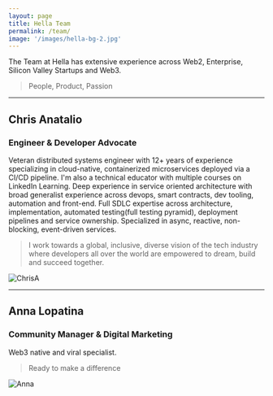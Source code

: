 ```yaml
---
layout: page
title: Hella Team
permalink: /team/
image: '/images/hella-bg-2.jpg'
---
```


The Team at Hella has extensive experience across Web2, Enterprise, Silicon Valley Startups and Web3.
> People, Product, Passion

----

## Chris Anatalio
### Engineer & Developer Advocate

Veteran distributed systems engineer with 12+ years of experience specializing in cloud-native, containerized microservices deployed via a CI/CD pipeline.
I'm also a technical educator with multiple courses on LinkedIn Learning.
Deep experience in service oriented architecture with broad generalist experience across devops, smart contracts, dev tooling, automation and front-end. Full SDLC expertise across architecture, implementation, automated testing(full testing pyramid), deployment pipelines and service ownership. Specialized in async, reactive, non-blocking, event-driven services.

> I work towards a global, inclusive, diverse vision of the tech industry where developers all over the world are empowered to dream, build and succeed together.
>
![ChrisA]({{site.baseurl}}/images/chris1.jpg)

----

## Anna Lopatina
### Community Manager & Digital Marketing

Web3 native and viral specialist.

> Ready to make a difference
> 
![Anna]({{site.baseurl}}/images/anna1.jpg)
